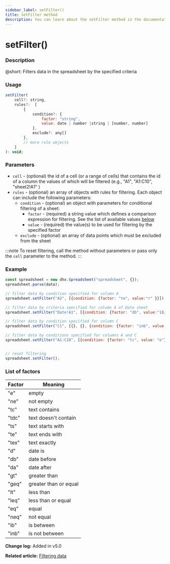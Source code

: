 ```yaml
---
sidebar_label: setFilter()
title: setFilter method
description: You can learn about the setFilter method in the documentation of the DHTMLX JavaScript Spreadsheet library. Browse developer guides and API reference, try out code examples and live demos, and download a free 30-day evaluation version of DHTMLX Spreadsheet.
---
```


# setFilter()

### Description

@short: Filters data in the spreadsheet by the specified criteria

### Usage

~~~js   
setFilter( 
    cell?: string,
    rules?:  [
        {
            condition?: {
                factor: "string", 
                value: date | number |string | [number, number]
            },
            exclude?: any[]
        },
        // more rule objects
    ]
): void;
~~~

### Parameters

- `cell` - (optional) the id of a cell (or a range of cells) that contains the id of a column the values of which will be filtered (e.g., "A1", "A1:C10", "sheet2!A1" )
- `rules` - (optional) an array of objects with rules for filtering. Each object can include the following parameters:
    - `condition` - (optional) an object with parameters for conditional filtering of a sheet:
        - `factor` - (required) a string value which defines a comparison expression for filtering. See the list of available values [below](#list-of-factors)
        - `value` - (required) the value(s) to be used for filtering by the specified factor
    - `exclude` - (optional) an array of data points which must be excluded from the sheet

:::note
To reset filtering, call the method without parameters or pass only the `cell` parameter to the method.
:::

### Example

~~~jsx {5,8,11,14}
const spreadsheet = new dhx.Spreadsheet("spreadsheet", {});
spreadsheet.parse(data);

// filter data by condition specified for column A
spreadsheet.setFilter("A2", [{condition: {factor: "te", value:"r" }}]);

// filter data by criteria specified for column A of Date sheet
spreadsheet.setFilter("Date!A1", [{condition: {factor: "db", value:"18/10/2022" }, exclude: ["25/06/2022"]}]);

// filter data by condition specified for column C
spreadsheet.setFilter("C1", [{}, {}, {condition: {factor: "inb", value: [5,8]}}]);

// filter data by conditions specified for columns A and C
spreadsheet.setFilter("A1:C10", [{condition: {factor: "tc", value: "e"}}, {}, {condition: {factor: "ib", value: [5,8]}}]);


// reset filtering
spreadsheet.setFilter();
~~~

### List of factors

| Factor | Meaning               |
| ------ | --------------------- |
| "e"    | empty                 |
| "ne"   | not empty             |
| "tc"   | text contains         |
| "tdc"  | text doesn't contain  |
| "ts"   | text starts with      |
| "te"   | text ends with        |
| "tex"  | text exactly          |
| "d"    | date is               |
| "db"   | date before           |
| "da"   | date after            |
| "gt"   | greater than          |
| "geq"  | greater than or equal |
| "lt"   | less than             |
| "leq"  | less than or equal    |
| "eq"   | equal                 |
| "neq"  | not equal             |
| "ib"   | is between            |
| "inb"  | is not between        |

**Change log:** Added in v5.0

**Related article:** [Filtering data](working_with_ssheet.md#filtering-data)